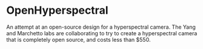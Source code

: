 # OpenHyperspectral
An attempt at an open-source design for a hyperspectral camera.
The Yang and Marchetto labs are collaborating to try to create a hyperspectral camera that is completely open source, and costs less than $550.
